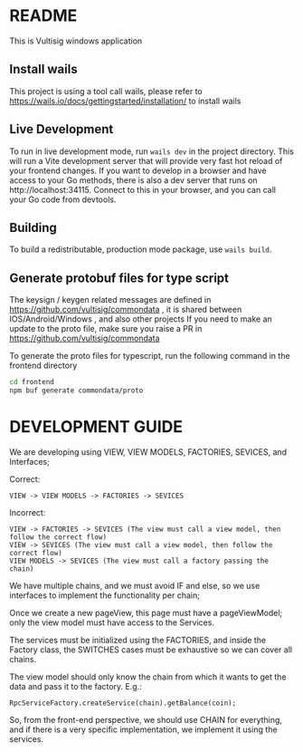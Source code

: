 # README

This is Vultisig windows application

## Install wails
This project is using a tool call wails, please refer to https://wails.io/docs/gettingstarted/installation/ to install wails

## Live Development

To run in live development mode, run `wails dev` in the project directory. This will run a Vite development
server that will provide very fast hot reload of your frontend changes. If you want to develop in a browser
and have access to your Go methods, there is also a dev server that runs on http://localhost:34115. Connect
to this in your browser, and you can call your Go code from devtools.

## Building

To build a redistributable, production mode package, use `wails build`.

## Generate protobuf files for type script
The keysign / keygen related messages are defined in https://github.com/vultisig/commondata , it is shared between IOS/Android/Windows , and also other projects
If you need to make an update to the proto file, make sure you raise a PR in https://github.com/vultisig/commondata

To generate the proto files for typescript, run the following command in the frontend directory
```bash
cd frontend
npm buf generate commondata/proto
```

# DEVELOPMENT GUIDE

We are developing using VIEW, VIEW MODELS, FACTORIES, SEVICES, and Interfaces;

Correct:
```
VIEW -> VIEW MODELS -> FACTORIES -> SEVICES
```

Incorrect:
```
VIEW -> FACTORIES -> SEVICES (The view must call a view model, then follow the correct flow)
VIEW -> SEVICES (The view must call a view model, then follow the correct flow)
VIEW MODELS -> SEVICES (The view must call a factory passing the chain)
```

We have multiple chains, and we must avoid IF and else, so we use interfaces to implement the functionality per chain;

Once we create a new pageView, this page must have a pageViewModel; only the view model must have access to the Services.

The services must be initialized using the FACTORIES, and inside the Factory class, the SWITCHES cases must be exhaustive so we can cover all chains.

The view model should only know the chain from which it wants to get the data and pass it to the factory. E.g.:

```RpcServiceFactory.createService(chain).getBalance(coin);```

So, from the front-end perspective, we should use CHAIN for everything, and if there is a very specific implementation, we implement it using the services.
